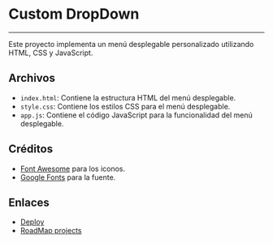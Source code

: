 # Custom DropDown
___

Este proyecto implementa un menú desplegable personalizado utilizando HTML, CSS y JavaScript.

## Archivos

- `index.html`: Contiene la estructura HTML del menú desplegable.
- `style.css`: Contiene los estilos CSS para el menú desplegable.
- `app.js`: Contiene el código JavaScript para la funcionalidad del menú desplegable.

## Créditos

- [Font Awesome](https://cdnjs.cloudflare.com/ajax/libs/font-awesome/6.7.2/css/all.min.css) para los iconos.
- [Google Fonts](https://fonts.googleapis.com/css2?family=Poppins:wght@500&display=swap) para la fuente.

## Enlaces
- [Deploy](https://el3ma.github.io/task-tracker/)
- [RoadMap projects](https://roadmap.sh/projects/task-tracker-js)